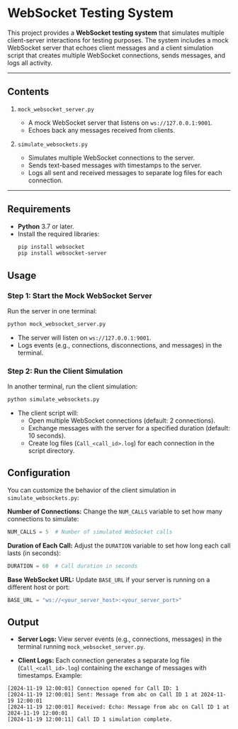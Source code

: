 # **WebSocket Testing System**

This project provides a **WebSocket testing system** that simulates multiple client-server interactions for testing purposes. The system includes a mock WebSocket server that echoes client messages and a client simulation script that creates multiple WebSocket connections, sends messages, and logs all activity.

---

## **Contents**
1. `mock_websocket_server.py`  
   - A mock WebSocket server that listens on `ws://127.0.0.1:9001`.
   - Echoes back any messages received from clients.
     
2. `simulate_websockets.py`  
   - Simulates multiple WebSocket connections to the server.
   - Sends text-based messages with timestamps to the server.
   - Logs all sent and received messages to separate log files for each connection.

---

## **Requirements**
- **Python** 3.7 or later.
- Install the required libraries:
  ```bash
  pip install websocket
  pip install websocket-server
  ```

## **Usage**

### Step 1: Start the Mock WebSocket Server
Run the server in one terminal:

```bash
python mock_websocket_server.py
```

- The server will listen on `ws://127.0.0.1:9001`.
- Logs events (e.g., connections, disconnections, and messages) in the terminal.

### Step 2: Run the Client Simulation
In another terminal, run the client simulation:

```bash
python simulate_websockets.py
```

- The client script will:
  - Open multiple WebSocket connections (default: 2 connections).
  - Exchange messages with the server for a specified duration (default: 10 seconds).
  - Create log files (`Call_<call_id>.log`) for each connection in the script directory.

## **Configuration**
You can customize the behavior of the client simulation in `simulate_websockets.py`: 

**Number of Connections:**
Change the `NUM_CALLS` variable to set how many connections to simulate:

```python
NUM_CALLS = 5  # Number of simulated WebSocket calls
```

**Duration of Each Call:**
Adjust the `DURATION` variable to set how long each call lasts (in seconds):

```python
DURATION = 60  # Call duration in seconds
```

**Base WebSocket URL:**
Update `BASE_URL` if your server is running on a different host or port:

```python
BASE_URL = "ws://<your_server_host>:<your_server_port>"
```

## **Output**

- **Server Logs:**
  View server events (e.g., connections, messages) in the terminal running `mock_websocket_server.py`.

- **Client Logs:**
  Each connection generates a separate log file (`Call_<call_id>.log`) containing the exchange of messages with timestamps. Example:

```plaintext
[2024-11-19 12:00:01] Connection opened for Call ID: 1
[2024-11-19 12:00:01] Sent: Message from abc on Call ID 1 at 2024-11-19 12:00:01
[2024-11-19 12:00:01] Received: Echo: Message from abc on Call ID 1 at 2024-11-19 12:00:01
[2024-11-19 12:00:11] Call ID 1 simulation complete.
```
